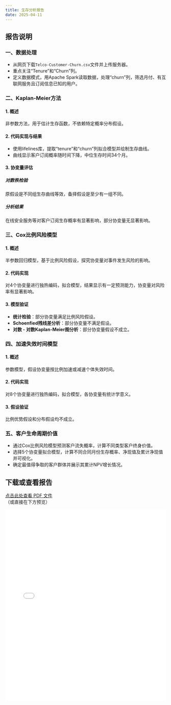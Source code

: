 ```yaml
---
title: 生存分析报告
date: 2025-04-11
---
```


## 报告说明
### 一、数据处理
- 从网页下载`Telco-Customer-Churn.csv`文件并上传服务器。
- 重点关注“Tenure”和“Churn”列。
- 定义数据模式，用Apache Spark读取数据，处理“churn”列，筛选月付、有互联网服务且订阅信息已知的用户。

### 二、Kaplan-Meier方法
#### 1. 概述
非参数方法，用于估计生存函数，不依赖特定概率分布假设。

#### 2. 代码实现与结果
- 使用lifelines库，提取“tenure”和“churn”列拟合模型并绘制生存曲线。
- 曲线显示客户订阅概率随时间下降，中位生存时间34个月。

#### 3. 协变量评估
##### 对数秩检验
原假设是不同组生存曲线等效，备择假设是至少有一组不同。

##### 分析结果
在线安全服务等对客户订阅生存概率有显著影响，部分协变量无显著影响。

### 三、Cox比例风险模型
#### 1. 概述
半参数回归模型，基于比例风险假设，探究协变量对事件发生风险的影响。

#### 2. 代码实现
对4个协变量进行独热编码，拟合模型，结果显示有一定预测能力，协变量对风险率有显著影响。

#### 3. 模型验证
- **统计检验**：部分协变量满足比例风险假设。
- **Schoenfied残线差分析**：部分协变量不满足假设。
- **对数 - 对数Kaplan-Meier图分析**：部分协变量假设不成立。

### 四、加速失效时间模型
#### 1. 概述
参数模型，假设协变量按比例加速或减速个体失效时间。

#### 2. 代码实现
对8个协变量进行独热编码，拟合模型，各协变量有统计学意义。

#### 3. 假设验证
比例优势假设和分布假设均不成立。

### 五、客户生命周期价值
- 通过Cox比例风险模型预测客户流失概率，计算不同类型客户终身价值。
- 选择5个协变量拟合模型，计算不同合同月份生存概率、净现值及累计净现值并可视化。
- 确定最值得争取的客户群体并展示其累计NPV增长情况。

## 下载或查看报告
[点击此处查看 PDF 文件](../assets/生存分析报告.pdf)  
（或直接在下方预览）

<!-- 可选：嵌入 PDF 预览 -->
<iframe 
  src="../assets/生存分析报告.pdf" 
  width="100%" 
  height="600px" 
  style="border: none;"
  title="PDF 预览">
</iframe>

